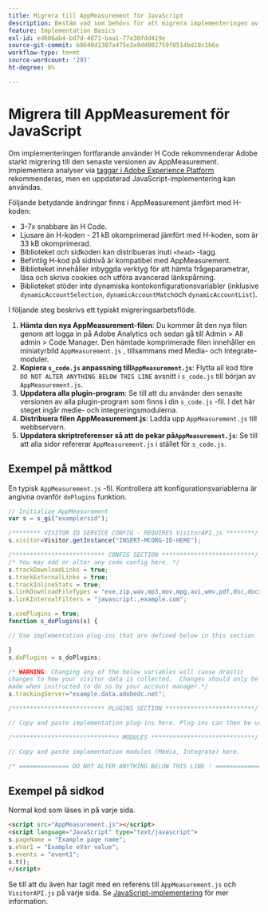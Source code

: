 ```yaml
---
title: Migrera till AppMeasurement för JavaScript
description: Bestäm vad som behövs för att migrera implementeringen av H-koden.
feature: Implementation Basics
exl-id: ed606ab4-bd7d-4871-baa1-77e30fdd419e
source-git-commit: b8640d1387a475e2a9dd082759f0514bd18c1b6e
workflow-type: tm+mt
source-wordcount: '293'
ht-degree: 0%

---
```


# Migrera till AppMeasurement för JavaScript

Om implementeringen fortfarande använder H Code rekommenderar Adobe starkt migrering till den senaste versionen av AppMeasurement. Implementera analyser via [taggar i Adobe Experience Platform](../launch/overview.md) rekommenderas, men en uppdaterad JavaScript-implementering kan användas.

Följande betydande ändringar finns i AppMeasurement jämfört med H-koden:

* 3-7x snabbare än H Code.
* Ljusare än H-koden - 21 kB okomprimerad jämfört med H-koden, som är 33 kB okomprimerad.
* Biblioteket och sidkoden kan distribueras inuti `<head>` -tagg.
* Befintlig H-kod på sidnivå är kompatibel med AppMeasurement.
* Biblioteket innehåller inbyggda verktyg för att hämta frågeparametrar, läsa och skriva cookies och utföra avancerad länkspårning.
* Biblioteket stöder inte dynamiska kontokonfigurationsvariabler (inklusive `dynamicAccountSelection`, `dynamicAccountMatch`och `dynamicAccountList`).

I följande steg beskrivs ett typiskt migreringsarbetsflöde.

1. **Hämta den nya AppMeasurement-filen**: Du kommer åt den nya filen genom att logga in på Adobe Analytics och sedan gå till Admin > All admin > Code Manager. Den hämtade komprimerade filen innehåller en miniatyrbild `AppMeasurement.js` , tillsammans med Media- och Integrate-moduler.
1. **Kopiera `s_code.js` anpassning till`AppMeasurement.js`**: Flytta all kod före `DO NOT ALTER ANYTHING BELOW THIS LINE` avsnitt i `s_code.js` till början av `AppMeasurement.js`.
1. **Uppdatera alla plugin-program**: Se till att du använder den senaste versionen av alla plugin-program som finns i din `s_code.js` -fil. I det här steget ingår medie- och integreringsmodulerna.
1. **Distribuera filen AppMeasurement.js**: Ladda upp `AppMeasurement.js` till webbservern.
1. **Uppdatera skriptreferenser så att de pekar på`AppMeasurement.js`**: Se till att alla sidor refererar `AppMeasurement.js` i stället för `s_code.js`.

## Exempel på måttkod

En typisk `AppMeasurement.js` -fil. Kontrollera att konfigurationsvariablerna är angivna ovanför `doPlugins` funktion.

```js
// Initialize AppMeasurement
var s = s_gi("examplersid");

/******** VISITOR ID SERVICE CONFIG - REQUIRES VisitorAPI.js ********/;
s.visitor=Visitor.getInstance("INSERT-MCORG-ID-HERE");

/************************** CONFIG SECTION **************************/;
/* You may add or alter any code config here. */
s.trackDownloadLinks = true;
s.trackExternalLinks = true;
s.trackInlineStats = true;
s.linkDownloadFileTypes = "exe,zip,wav,mp3,mov,mpg,avi,wmv,pdf,doc,docx,xls,xlsx,ppt,pptx";
s.linkInternalFilters = "javascript:,example.com";

s.usePlugins = true;
function s_doPlugins(s) {

// Use implementation plug-ins that are defined below in this section

}
s.doPlugins = s_doPlugins;

/* WARNING: Changing any of the below variables will cause drastic
changes to how your visitor data is collected.  Changes should only be
made when instructed to do so by your account manager.*/
s.trackingServer="example.data.adobedc.net";

/************************** PLUGINS SECTION *************************/

// Copy and paste implementation plug-ins here. Plug-ins can then be used in the s_doPlugins(s) function above

/****************************** MODULES *****************************/

// Copy and paste implementation modules (Media, Integrate) here.

/* ============== DO NOT ALTER ANYTHING BELOW THIS LINE ! ===============  */
```

## Exempel på sidkod

Normal kod som läses in på varje sida.

```html
<script src="AppMeasurement.js"></script>
<script language="JavaScript" type="text/javascript">
s.pageName = "Example page name";
s.eVar1 = "Example eVar value";
s.events = "event1";
s.t();
</script>
```

Se till att du även har tagit med en referens till `AppMeasurement.js` och `VisitorAPI.js` på varje sida. Se [JavaScript-implementering](/help/implement/js/overview.md) för mer information.
